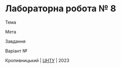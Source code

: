 ﻿# Лабораторна робота № 8

Тема

Мета

Завдання

Варіант № 


Кропивницький | <a href="http://www.kntu.kr.ua/">ЦНТУ</a> | 2023